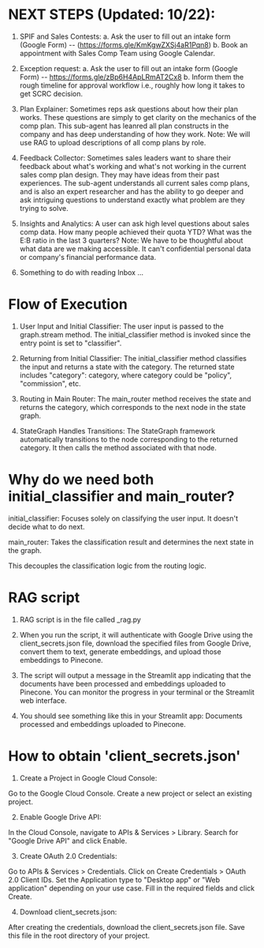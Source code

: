 
# NEXT STEPS (Updated: 10/22):

1) SPIF and Sales Contests: 
    a. Ask the user to fill out an intake form (Google Form) -- (https://forms.gle/KmKgwZXSj4aR1Pqn8)
    b. Book an appointment with Sales Comp Team using Google Calendar.

2) Exception request: 
    a. Ask the user to fill out an intake form (Google Form) -- https://forms.gle/zBp6H4ApLRmAT2Cx8
    b. Inform them the rough timeline for approval workflow i.e., roughly how long it takes to get SCRC decision.

3) Plan Explainer: 
    Sometimes reps ask questions about how their plan works. These questions are simply to get clarity on the mechanics of the comp plan. This sub-agent has leanred all plan constructs in the company and has deep understanding of how they work. Note: We will use RAG to upload descriptions of all comp plans by role. 

4) Feedback Collector: 
    Sometimes sales leaders want to share their feedback about what's working and what's not working in the current sales comp plan design. They may have ideas from their past experiences. The sub-agent understands all current sales comp plans, and is also an expert researcher and has the ability to go deeper and ask intriguing questions to understand exactly what problem are they trying to solve.

5) Insights and Analytics: 
    A user can ask high level questions about sales comp data. How many people achieved their quota YTD? What was the E:B ratio in the last 3 quarters? Note: We have to be thoughtful about what data are we making accessible. It can't confidential personal data or company's financial performance data.

6) Something to do with reading Inbox ...






# Flow of Execution

1) User Input and Initial Classifier:
The user input is passed to the graph.stream method.
The initial_classifier method is invoked since the entry point is set to "classifier".

2) Returning from Initial Classifier:
The initial_classifier method classifies the input and returns a state with the category.
The returned state includes "category": category, where category could be "policy", "commission", etc.

3) Routing in Main Router:
The main_router method receives the state and returns the category, which corresponds to the next node in the state graph.

4) StateGraph Handles Transitions:
The StateGraph framework automatically transitions to the node corresponding to the returned category.
It then calls the method associated with that node.

# Why do we need both initial_classifier and main_router?

initial_classifier: Focuses solely on classifying the user input. It doesn't decide what to do next.

main_router: Takes the classification result and determines the next state in the graph. 

This decouples the classification logic from the routing logic.

# RAG script

1) RAG script is in the file called _rag.py

2) When you run the script, it will authenticate with Google Drive using the client_secrets.json file, download the specified files from Google Drive, convert them to text, generate embeddings, and upload those embeddings to Pinecone.

3) The script will output a message in the Streamlit app indicating that the documents have been processed and embeddings uploaded to Pinecone. You can monitor the progress in your terminal or the Streamlit web interface.

4) You should see something like this in your Streamlit app: Documents processed and embeddings uploaded to Pinecone.

# How to obtain 'client_secrets.json'

1) Create a Project in Google Cloud Console:

Go to the Google Cloud Console.
Create a new project or select an existing project.

2) Enable Google Drive API:

In the Cloud Console, navigate to APIs & Services > Library.
Search for "Google Drive API" and click Enable.

3) Create OAuth 2.0 Credentials:

Go to APIs & Services > Credentials.
Click on Create Credentials > OAuth 2.0 Client IDs.
Set the Application type to "Desktop app" or "Web application" depending on your use case.
Fill in the required fields and click Create.

4) Download client_secrets.json:

After creating the credentials, download the client_secrets.json file.
Save this file in the root directory of your project.